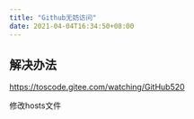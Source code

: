 ```yaml
---
title: "Github无妨访问"
date: 2021-04-04T16:34:50+08:00
---
```


## 解决办法

https://toscode.gitee.com/watching/GitHub520

修改hosts文件